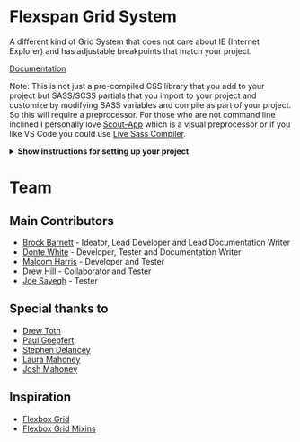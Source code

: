 # Flexspan Grid System

A different kind of Grid System that does not care about IE (Internet Explorer) and has adjustable breakpoints that match your project.

[Documentation](https://brockenstein.github.io/Flexspan-Grid-System/)

Note: This is not just a pre-compiled CSS library that you add to your project but SASS/SCSS partials that you import to your project and customize by modifying SASS variables and compile as part of your project. So this will require a preprocessor. For those who are not command line inclined I personally love [Scout-App](https://scout-app.io/) which is a visual preprocessor or if you like VS Code you could use [Live Sass Compiler](https://marketplace.visualstudio.com/items?itemName=glenn2223.live-sass).

<details><summary><b>Show instructions for setting up your project</b></summary>

1. Make sure to download the latest release and place those scss partials on the same server as your project's main scss so that it can compile.

2. Add the following code to your main scss in your project. (Note: you may need to adjust the file path if you put the scss partials in a different directory than your main scss.)

    ```
    
        // Breakpoint mixin
        @mixin breakpoint($break) {
            @media screen and (min-width: $break) {
                @content;
            }
        }
    
       // Default variables, easily overwritten
        $xxs: 360px !default;
        $xs: 480px !default;
        $s: 550px !default; 
        $sm: 600px !default;
        $m: 768px!default;
        $ml: 960px !default;
        $l: 1024px !default;
        $xl: 1200px !default;
        $xxl: 1400px !default; 
        
        
        // Breakpoints you plan on using for the grid system
        $breakpointsUsedForGrid:
          "s" $s,
          "m" $m,
          "l" $l;
        
        // CSS Variable
        // NOTE: You can not add SCSS variables to CSS variables, however you can use CSS variables in SCSS mixins
        :root {
            --fs-spacing-col: 15px;
            --fs-spacing-row: 15px;
        }
        
        // Importing the mixings for flexbox
        @import "_flexspan-grid-mixins", "_flexspan-grid-classes";
    ```

    3. Use the [Documentation](https://brockenstein.github.io/Flexspan-Grid-System/) to use the differnt classes in your HTML

</details>



# Team
## Main Contributors
* [Brock Barnett](https://github.com/Brockenstein) - Ideator, Lead Developer and Lead Documentation Writer
* [Donte White](https://github.com/dwhite02) - Developer, Tester and Documentation Writer
* [Malcom Harris](https://github.com/harrismalcolm) - Developer and Tester
* [Drew Hill](https://github.com/drewhilltmp) - Collaborator and Tester
* [Joe Sayegh](https://github.com/joesayegh) - Tester

## Special thanks to
* [Drew Toth](https://github.com/drew-git-tmp)
* [Paul Goepfert](https://github.com/pgoepfert)
* [Stephen Delancey](https://github.com/stephendelancey)
* [Laura Mahoney](https://github.com/lmahoney1218)
* [Josh Mahoney](https://github.com/jkmahoney)


## Inspiration
* [Flexbox Grid](https://github.com/kristoferjoseph/flexboxgrid)
* [Flexbox Grid Mixins](https://github.com/thingsym/flexbox-grid-mixins)
